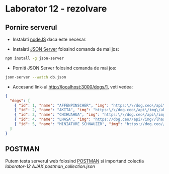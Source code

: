 
# Laborator 12 - rezolvare

## Pornire serverul

* Instalati [nodeJS](https://nodejs.org/en/) daca este necesar.

* Instalati [JSON Server](https://github.com/typicode/json-server) folosind comanda de mai jos:

```bash
npm install -g json-server
```

* Porniti JSON Server folosind comanda de mai jos:

```bash
json-server --watch db.json
```

* Accesand link-ul [http://localhost:3000/dogs/1](http://localhost:3000/dogs), veti vedea:

```json
{
  "dogs": [
    { "id": 1, "name": "AFFENPINSCHER", "img": "https:\/\/dog.ceo\/api\/img\/affenpinscher\/n02110627_11584.jpg" },
    { "id": 2, "name": "AKITA", "img": "https:\/\/dog.ceo\/api\/img\/akita\/Akita_Inu_dog.jpg" },
    { "id": 3, "name": "CHIHUAHUA", "img": "https:\/\/dog.ceo\/api\/img\/chihuahua\/n02085620_8578.jpg" },
    { "id": 4, "name": "LHASA", "img": "https://dog.ceo//api//img//lhasa//n02098413_3033.jpg" },
    { "id": 5, "name": "MINIATURE SCHNAUZER", "img": "https://dog.ceo//api//img//schnauzer//n02097209_920.jpg" }
  ]
}
```

## POSTMAN

Putem testa serverul web folosind [POSTMAN](https://www.getpostman.com/) si importand colectia *laborator-12 AJAX.postman_collection.json*
